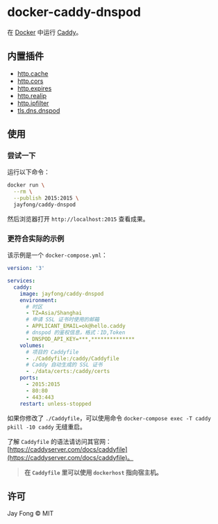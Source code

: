 # docker-caddy-dnspod

在 [Docker](https://www.docker.com/) 中运行 [Caddy](https://caddyserver.com)。

## 内置插件

- [http.cache](https://caddyserver.com/docs/http.cache)
- [http.cors](https://caddyserver.com/docs/http.cors)
- [http.expires](https://caddyserver.com/docs/http.expires)
- [http.realip](https://caddyserver.com/docs/http.realip)
- [http.ipfilter](https://caddyserver.com/docs/http.ipfilter)
- [tls.dns.dnspod](https://caddyserver.com/docs/tls.dns.dnspod)

## 使用

### 尝试一下

运行以下命令：

```bash
docker run \
  --rm \
  --publish 2015:2015 \
  jayfong/caddy-dnspod
```

然后浏览器打开 `http://localhost:2015` 查看成果。

### 更符合实际的示例

该示例是一个 `docker-compose.yml`：

```yaml
version: '3'

services:
  caddy:
    image: jayfong/caddy-dnspod
    environment:
      # 时区
      - TZ=Asia/Shanghai
      # 申请 SSL 证书时使用的邮箱
      - APPLICANT_EMAIL=ok@hello.caddy
      # dnspod 的鉴权信息，格式：ID,Token
      - DNSPOD_API_KEY=***,**************
    volumes:
      # 项目的 Caddyfile
      - ./Caddyfile:/caddy/Caddyfile
      # Caddy 自动生成的 SSL 证书
      - ./data/certs:/caddy/certs
    ports:
      - 2015:2015
      - 80:80
      - 443:443
    restart: unless-stopped
```

如果你修改了 `./Caddyfile`，可以使用命令 `docker-compose exec -T caddy pkill -10 caddy` 无缝重启。

了解 `Caddyfile` 的语法请访问其官网：[https://caddyserver.com/docs/caddyfile](https://caddyserver.com/docs/caddyfile)。

> **在 `Caddyfile` 里可以使用 `dockerhost` 指向宿主机。** 

## 许可

Jay Fong © MIT
